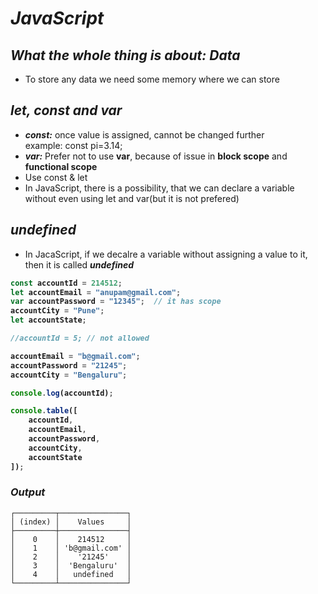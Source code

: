 # _JavaScript_
## _What the whole thing is about: Data_
- To store any data we need some memory where we can store

## _let, const and var_
- **_const:_** once value is assigned, cannot be changed further<br>
example: const pi=3.14;
- **_var:_** Prefer not to use **var**, because of issue in **block scope** and **functional scope**
- Use const & let
- In JavaScript, there is a possibility, that we can declare a variable without even using let and var(but it is not prefered)

## _undefined_
- In JacaScript, if we decalre a variable without assigning a value to it, then it is called **_undefined_**

<b>


```javascript
const accountId = 214512;
let accountEmail = "anupam@gmail.com";
var accountPassword = "12345";  // it has scope
accountCity = "Pune";
let accountState;

//accountId = 5; // not allowed

accountEmail = "b@gmail.com";
accountPassword = "21245";
accountCity = "Bengaluru";

console.log(accountId);

console.table([
    accountId,
    accountEmail,
    accountPassword,
    accountCity,
    accountState
]);
```
</b>


### _Output_
```
┌─────────┬───────────────┐
│ (index) │    Values     │
├─────────┼───────────────┤
│    0    │    214512     │
│    1    │ 'b@gmail.com' │
│    2    │    '21245'    │
│    3    │  'Bengaluru'  │
│    4    │   undefined   │
└─────────┴───────────────┘
```








